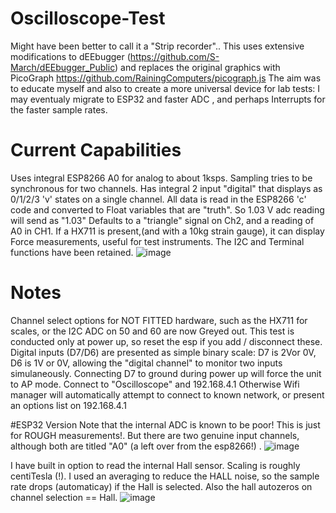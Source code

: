# Oscilloscope-Test

Might have been better to call it a "Strip recorder".. 
This uses extensive modifications to dEEbugger (https://github.com/S-March/dEEbugger_Public) 
and replaces the original graphics with PicoGraph https://github.com/RainingComputers/picograph.js 
The aim was to educate myself and also to create a more universal device for lab tests: 
I may eventualy migrate to ESP32 and faster ADC , and perhaps Interrupts for the faster sample rates.
# Current Capabilities
Uses integral ESP8266 A0 for analog to about 1ksps.
Sampling tries to be synchronous for two channels.
Has integral 2 input "digital" that displays as 0/1/2/3 'v' states on a single channel.
All data is read in the ESP8266 'c' code and converted to Float variables that are "truth". So 1.03 V adc reading will send as "1.03"
Defaults to a "triangle" signal on Ch2, and a reading of A0 in CH1.
If a HX711 is present,(and with a 10kg strain gauge), it can display Force measurements, useful for test instruments.
The I2C and Terminal functions have been retained. 
![image](https://user-images.githubusercontent.com/6950560/200069121-6060dc1a-fdd6-4684-88f0-ffd7dc79e09c.png)

# Notes
Channel select options for NOT FITTED hardware, such as the HX711 for scales, or the I2C ADC on 50 and 60 are now Greyed out.
This test is conducted only at power up, so reset the esp if you add / disconnect these. 
Digital inputs (D7/D6) are presented as simple binary scale: D7 is 2Vor 0V, D6 is 1V or 0V, allowing the "digital channel" to monitor two inputs simulaneously.
Connecting D7 to ground during power up will force the unit to AP mode. Connect to "Oscilloscope" and 192.168.4.1 
Otherwise Wifi manager will automatically attempt to connect to known network, or present an options list on 192.168.4.1 

#ESP32 Version
Note that the internal ADC is known to be poor! This is just for ROUGH measurements!. But there are two genuine input channels, although both are titled "A0" (a left over from the esp8266!) .
![image](https://user-images.githubusercontent.com/6950560/201144552-92e9394f-e7e9-4628-af5d-a764ca439872.png)

I have built in option to read the internal Hall sensor. Scaling is roughly centiTesla (!).
I used an averaging to reduce the HALL noise, so the sample rate drops (automaticay) if the Hall is selected.
Also the hall autozeros on channel selection == Hall.
![image](https://user-images.githubusercontent.com/6950560/201144222-bf573bb7-021d-4888-9ea1-e41bb2aa8774.png)


